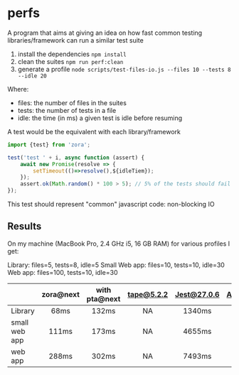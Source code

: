 # perfs

A program that aims at giving an idea on how fast common testing libraries/framework can run a similar test suite 

1. install the dependencies ``npm install``
2. clean the suites ``npm run perf:clean``
3. generate a profile ``node scripts/test-files-io.js --files 10 --tests 8 --idle 20``

Where:
* files: the number of files in the suites
* tests: the number of tests in a file
* idle: the time (in ms) a given test is idle before resuming

A test would be the equivalent with each library/framework

```javascript
import {test} from 'zora';

test('test ' + i, async function (assert) {
    await new Promise(resolve => {
        setTimeout(()=>resolve(),${idleTiem});
    });
    assert.ok(Math.random() * 100 > 5); // 5% of the tests should fail
});
```

This test should represent "common" javascript code: non-blocking IO

## Results

On my machine (MacBook Pro, 2.4 GHz i5, 16 GB RAM) for various profiles I get:

Library: files=5, tests=8, idle=5
Small Web app: files=10, tests=10, idle=30
Web app: files=100, tests=10, idle=30

|        |  zora@next  |   with pta@next  |  tape@5.2.2 |  Jest@27.0.6  |  AvA@3.15.0  |  Mocha@9.0.2| uvu@0.5.1
|--------|:------------:|:------------:|:------------:|:-------------:|:------------:|:----------:|:----------:|
|Library |    68ms     |     132ms    |    NA    |    1340ms     |    780ms    |    497ms  | 335ms |
|small web app |    111ms     |     173ms    |    NA    |    4655ms     |    1228ms    |    1163ms  | 3399ms |
|web app     |    288ms     |     302ms    |   NA    |    7493ms     |    7927ms    |   5620ms  | 33310ms |
